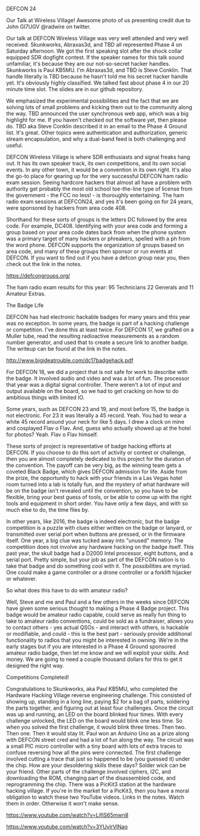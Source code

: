 DEFCON 24

Our Talk at Wireless Village! Awesome photo of us presenting credit due to John GI7UGV @radwire on twitter.

Our talk at DEFCON Wireless Village was very well attended and very well received. Skunkworks, Abraxas3d, and TBD all represented Phase 4 on Saturday afternoon. We got the first speaking slot after the shock collar equipped SDR dogfight contest. If the speaker names for this talk sound unfamiliar, it's because they are our not-so-secret hacker handles. Skunkworks is Paul KB5MU. I'm Abraxas3d, and TBD is Steve Conklin. That handle literally is TBD because he hasn't told me his secret hacker handle yet. It's obviously highly classified. We talked fast about phase 4 in our 20 minute time slot. The slides are in our github repository. 

We emphasized the experimental possibilities and the fact that we are solving lots of small problems and kicking them out to the community along the way. TBD announced the user synchronous web app, which was a big highlight for me. If you haven't checked out the software yet, then please do. TBD aka Steve Conklin described it in an email to the Phase 4 Ground list. It's great. Other topics were authentication and authorization, generic stream encapsulation, and why a dual-band feed is both challenging and useful. 

DEFCON Wireless Village is where SDR enthusiasts and signal freaks hang out. It has its own speaker track, its own competitions, and its own social events. In any other town, it would be a convention in its own right. It's also the go-to place for gearing up for the very successful DEFCON ham radio exam session. Seeing hardcore hackers that almost all have a problem with authority get probably the most old school toe-the-line type of license from the government - the FCC no less! - is thoroughly entertaining. The ham radio exam sessions at DEFCON24, and yes it's been going on for 24 years, were sponsored by hackers from area code 408. 

Shorthand for these sorts of groups is the letters DC followed by the area code. For example, DC408. Identifying with your area code and forming a group based on your area code dates back from when the phone system was a primary target of many hackers or phreakers, spelled with a ph from the word phone. DEFCON supports the organization of groups based on area code, and many of these groups then sponsor or run events at DEFCON. If you want to find out if you have a defcon group near you, then check out the link in the notes. 

https://defcongroups.org/

The ham radio exam results for this year: 95 Technicians 22 Generals and 11 Amateur Extras. 

The Badge Life

DEFCON has had electronic hackable badges for many years and this year was no exception. In some years, the badge is part of a hacking challenge or competition. I've done this at least twice. For DEFCON 17, we grafted on a Muller tube, read the resulting radioactive measurements as a random number generator, and used that to create a secure link to another badge. The writeup can be found at the link in the notes. 

http://www.bigideatrouble.com/dc17badgehack.pdf

For DEFCON 18, we did a project that is not safe for work to describe with the badge. It involved audio and video and was a lot of fun. The processor that year was a digital signal controller. There weren't a lot of input and output available on the board, so we had to get cracking on how to do ambitious things with limited IO. 

Some years, such as DEFCON 23 and 19, and most before 15, the badge is not electronic. For 23 it was literally a 45 record. Yeah. You had to wear a white 45 record around your neck for like 5 days. I drew a clock on mine and cosplayed Flav o Flav. And, guess who actually showed up at the hotel for photos? Yeah. Flav o Flav himself. 

These sorts of project is representative of badge hacking efforts at DEFCON. If you choose to do this sort of activity or contest or challenge, then you are almost completely dedicated to this project for the duration of the convention. The payoff can be very big, as the winning team gets a coveted Black Badge, which gives DEFCON admission for life. Aside from the prize, the opportunity to hack with your friends in a Las Vegas hotel room turned into a lab is totally fun, and the mystery of what hardware will be on the badge isn't revealed until the convention, so you have to be flexible, bring your best guess of tools, or be able to come up with the right tools and equipment in short order. You have only a few days, and with so much else to do, the time flies by. 

In other years, like 2016, the badge is indeed electronic, but the badge competition is a puzzle with clues either written on the badge or lanyard, or transmitted over serial port when buttons are pressed, or in the firmware itself. One year, a big clue was tucked away into "unused" memory. The competition does not involve any hardware hacking on the badge itself. This past year, the skull badge had a D2000 Intel processor, eight buttons, and a serial port. Pretty simple, but your job as part of the DEFCON nation is to take that badge and do something cool with it. The possibilities are myriad. One could make a game controller or a drone controller or a forklift hijacker or whatever. 

So what does this have to do with amateur radio? 

Well, Steve and me and Paul and a few others in the weeks since DEFCON have given some serious thought to making a Phase 4 Badge project. This badge would be amateur radio capable, could serve as really fun thing to take to amateur radio conventions, could be sold as a fundraiser, allows you to contact others - yes actual QSOs - and interact with others, is hackable or modifiable, and could - this is the best part - seriously provide additional functionality to radios that you might be interested in owning. We're in the early stages but if you are interested in a Phase 4 Ground sponsored amateur radio badge, then let me know and we will exploit your skills. And money. We are going to need a couple thousand dollars for this to get it designed the right way. 

Competitions Completed!

Congratulations to Skunkworks, aka Paul KB5MU, who completed the Hardware Hacking Village reverse engineering challenge. This consisted of showing up, standing in a long line, paying $2 for a bag of parts, soldering the parts together, and figuring out at least four challenges. Once the circuit was up and running, an LED on the board blinked four times.  With every challenge unlocked, the LED on the board would blink one less time. So when you solved the first challenge, it would blink three times. Then two. Then one. Then it would stay lit. Paul won an Arduino Uno as a prize along with DEFCON street cred and had a lot of fun along the way. The circuit was a small PIC micro controller with a tiny board with lots of extra traces to confuse reversing how all the pins were connected. The first challenge involved cutting a trace that just so happened to be (you guessed it) under the chip. How are your desoldering skills these days? Solder wick can be your friend. Other parts of the challenge involved ciphers, I2C, and downloading the ROM, changing part of the disassembled code, and reprogramming the chip. There was a PicKit3 station at the hardware hacking village. If you're in the market for a PicKit3, then you have a moral obligation to watch these two YouTube videos. Links in the notes. Watch them in order. Otherwise it won't make sense. 

https://www.youtube.com/watch?v=LjfIS65mwn8

https://www.youtube.com/watch?v=3YUvlrVlNao

